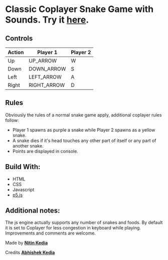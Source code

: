 # Classic Coplayer Snake Game with Sounds. Try it [here](https://nitinkedia7.github.io/snake_game/).

## Controls
Action | Player 1 | Player 2
--- | --- | ---
Up | UP_ARROW | W
Down | DOWN_ARROW | S
Left | LEFT_ARROW | A
Right | RIGHT_ARROW | D

## Rules
Obviously the rules of a normal snake game apply, additional coplayer rules follow:
- Player 1 spawns as purple a snake while Player 2 spawns as a yellow snake.
- A snake dies if it's head touches any other part of itself or any part of another snake.
- Points are displayed in console.

## Build With:
- HTML
- CSS
- Javascript
- [p5.js](https://p5js.org/)

## Additional notes:
The js engine actually supports any number of snakes and foods.
By default it is set to Coplayer for less congestion in keyboard while playing. Improvements and comments are welcome.

Made by [**Nitin Kedia**](https://www.github.com/nitinkedia7/)

Credits [**Abhishek Kedia**](https://www.github.com/coderkd10)
